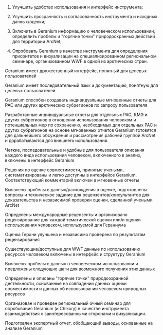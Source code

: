 1. Улучшить удобство использования и интерфейс инструмента;

1. Улучшить прозрачность и согласованность инструмента и исходных данных/оценки;

1. Включить в Geranium информацию о человеческом использовании, определить пробелы и "горячие точки" природоохранных действий для территории ArcNet;

1. Опробовать Geranium в качестве инструмента для определения приоритетов и визуализации на специализированном региональном семинаре, организованном WWF в одной из арктических стран.


Geranium имеет дружественный интерфейс, понятный для целевых пользователей

Geranium имеет последовательный язык и документацию, понятную для целевых пользователей

Geranium способен создавать индивидуальные мгновенные отчеты для РАС или других арктических субрегионов по запросу пользователя

Разработанные индивидуальные отчеты для отдельных РАС, КМЭ и других субрегионов в отношении использования человеком и потенциальных мер по сохранению, необходимых для отдельных РАС и других субрегионов на основе мгновенных отчетов Geranium готовятся для дальнейшего обсуждения и рассмотрения рабочей группой ArcNet и дорабатываются для внешнего использования.

Четкие, последовательные и удобные для пользователя описания каждого вида использования человеком, включенного в анализ, включены в интерфейс Geranium

Решения по оценке совместимости, принятые учеными, систематизированы и легко доступны в интерфейсе Geranium. Соответствующий комментарий включен в мгновенные отчеты

Выявлены пробелы в данных/расхождения в оценке, подготовлены вопросы и техническое задание для рецензентов/консультантов для доказательства и независимой проверки оценки, сделанной учеными ArcNet

Определены международные рецензенты и организовано рецензирование для каждой тематической оценки или/и оценки использования человеком, используемой для Гераниума

Оценка Герани улучшена и независимо проверена по результатам рецензирования

Существующие/доступные для WWF данные по использованию ресурсов человеком включены в интерфейс и структуру Geranium

Выявлены пробелы в данных о человеческом использовании и предложены следующие шаги для возможного получения этих данных

Определены и описаны "горячие точки" природоохранной деятельности, основанные на совпадении данных оценки совместимости и данных об использовании человеком природных ресурсов

Организован и проведен региональный очный семинар для опробования Geranium (и Chikory) в качестве инструмента взаимодействия с заинтересованными сторонами и визуализации.

Подготовлен экспертный отчет, обобщающий выводы, основанные на анализе Geranium
